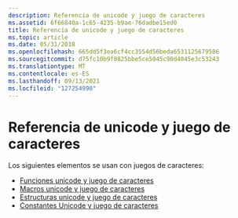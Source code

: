 ```yaml
---
description: Referencia de unicode y juego de caracteres
ms.assetid: 6f66840a-1c65-4235-b9ae-76dadbe15ed0
title: Referencia de unicode y juego de caracteres
ms.topic: article
ms.date: 05/31/2018
ms.openlocfilehash: 665dd5f3ea6cf4cc3554d56beda6531125679586
ms.sourcegitcommit: d75fc10b9f0825bbe5ce5045c90d4045e3c53243
ms.translationtype: MT
ms.contentlocale: es-ES
ms.lasthandoff: 09/13/2021
ms.locfileid: "127254990"
---
```

# <a name="unicode-and-character-set-reference"></a>Referencia de unicode y juego de caracteres

Los siguientes elementos se usan con juegos de caracteres:

-   [Funciones unicode y juego de caracteres](unicode-and-character-set-functions.md)
-   [Macros unicode y juego de caracteres](unicode-and-character-set-macros.md)
-   [Estructuras unicode y juego de caracteres](unicode-and-character-set-structures.md)
-   [Constantes Unicode y juego de caracteres](unicode-and-character-set-constants.md)

 

 



